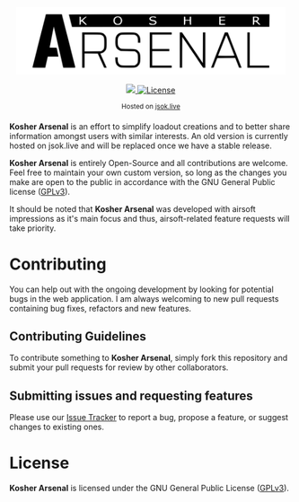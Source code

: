 <p align="center">
    <img src="https://raw.githubusercontent.com/Tapawingo/Kosher-Arsenal/main/extra/logo-alternate-long.svg" width="480">
</p>

<p align="center">
    <a href="https://github.com/Tapawingo/CMF3/issues" alt="Issue Tracker">
        <img src="https://img.shields.io/github/issues-raw/Tapawingo/Kosher-Arsenal?style=flat-square">
    </a>
    <a href="https://github.com/Tapawingo/CMF3/blob/master/LICENSE">
        <img src="https://img.shields.io/github/license/Tapawingo/Kosher-Arsenal?style=flat-square" alt="License">
    </a>
</p>
<p align="center">
    <sup><!-- <strong>Requires <a href="https://www.mongodb.com/cloud/atlas/lp/try4?utm_source=google&utm_campaign=search_gs_pl_evergreen_atlas_core_prosp-brand_gic-null_emea-no_ps-all_desktop_eng_lead&utm_term=mongodb&utm_medium=cpc_paid_search&utm_ad=e&utm_ad_campaign_id=12212624542&adgroup=115749720903&cq_cmp=12212624542">MongoDB</a>.<br/> -->
    Hosted on <a href="https://jsok.live">jsok.live</a></strong></sup>
</p>

<!-- <p align="center">
  <table style="background-color:#ffa500">
    <tr>
      <td>⚠</td>
      <td style="b">Development has been paused due to studies</td>
    </tr>
  </table>
</p> -->

**Kosher Arsenal** is an effort to simplify loadout creations and to better share information amongst users with similar interests. An old version is currently hosted on jsok.live and will be replaced once we have a stable release.

**Kosher Arsenal** is entirely Open-Source and all contributions are welcome. Feel free to maintain your own custom version, so long as the changes you make are open to the public in accordance with the GNU General Public license ([GPLv3](https://github.com/Tapawingo/Kosher-Arsenal/blob/master/LICENSE)).

It should be noted that **Kosher Arsenal** was developed with airsoft impressions as it's main focus and thus, airsoft-related feature requests will take priority.

# Contributing
You can help out with the ongoing development by looking for potential bugs in the web application. I am always welcoming to new pull requests containing bug fixes, refactors and new features.

## Contributing Guidelines
To contribute something to **Kosher Arsenal**, simply fork this repository and submit your pull requests for review by other collaborators.

## Submitting issues and requesting features
Please use our [Issue Tracker](https://github.com/Tapawingo/Kosher-Arsenal/issues) to report a bug, propose a feature, or suggest changes to existing ones.

# License
**Kosher Arsenal** is licensed under the GNU General Public License ([GPLv3](https://github.com/Tapawingo/Kosher-Arsenal/blob/master/LICENSE)).
